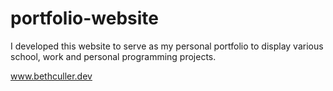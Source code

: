# portfolio-website

I developed this website to serve as my personal portfolio to display various school, work and personal programming projects.

www.bethculler.dev
